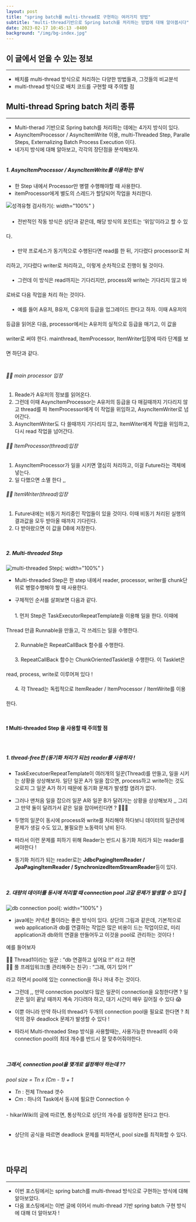 ```yaml
---
layout: post
title: "spring batch를 multi-thread로 구현하는 여러가지 방법"
subtitle: "multi-thread기반으로 Spring batch를 처리하는 방법에 대해 알아봅시다"
date: 2023-02-17 10:45:13 -0400
background: "/img/bg-index.jpg"
---
```


## 이 글에서 얻을 수 있는 정보

---

- 배치를 multi-thread 방식으로 처리하는 다양한 방법들과, 그것들의 비교분석
- multi-thread 방식으로 배치 코드를 구현할 때 주의할 점
  <br>

## Multi-thread Spring batch 처리 종류

---

- Multi-therad 기반으로 Spring batch를 처리하는 데에는 4가지 방식이 있다.
- AsyncItemProcessor / AsyncItemWrite 이용, multi-Threaded Step, Paralle Steps, Externalizing Batch Process Execution 이다.
- 네가지 방식에 대해 알아보고, 각각의 장단점을 분석해보자.
  <br><br>

##### 1. AsyncItemProcessor / AsyncItemWrite를 이용하는 방식

- 한 Step 내에서 Processor만 병렬 수행해야할 때 사용한다.
- itemProcessor에게 별도의 스레드가 할당되어 작업을 처리한다.

![성격유형 검사하기](/assets/image/Async.png){: width="100%" }

<div style = "line-height: 40px; margin-bottom: 30px;">
&nbsp;&nbsp;&nbsp;&nbsp;•&nbsp;&nbsp;전반적인 작동 방식은 상단과 같은데, 해당 방식의 포인트는 ‘위임’이라고 할 수 있다.<br>
&nbsp;&nbsp;&nbsp;&nbsp;•&nbsp;&nbsp;만약 프로세스가 동기적으로 수행된다면 read를 한 뒤, 기다렸다 processor로 처리하고, 기다렸다 writer로 처리하고,, 이렇게 순차적으로 진행이 될 것이다.<br>
&nbsp;&nbsp;&nbsp;&nbsp;•&nbsp;&nbsp;그런데 이 방식은 read까지는 기다리지만, process와 write는 기다리지 않고 바로바로 다음 작업을 처리 하는 것이다.<br>
&nbsp;&nbsp;&nbsp;&nbsp;•&nbsp;&nbsp;예를 들어 A유저, B유저, C유저의 등급을 업그레이드 한다고 하자. 이때 A유저의 등급을 읽어온 다음, processor에서는 A유저의 실적으로 등급을 매기고, 이 값을 writer로 써야 한다. mainthread, ItemProcessor, ItemWriter입장에 따라 단계를 보면 하단과 같다.
</div>

###### 💁🏻 main processor 입장

1. Reade가 A유저의 정보를 읽어온다.
2. 그런데 이때 AsyncItemProcessor는 A유저의 등급을 다 매길때까지 기다리지 않고 thread를 파 ItemProcessor에게 이 작업을 위임하고, AsyncItemWriter로 넘어간다.
3. AsyncItemWriter도 다 쓸때까지 기다리지 않고, ItemWiter에게 작업을 위임하고, 다시 read 작업을 넘어간다.

###### 🙆‍♂️ ItemProcessor(thread)입장

1. AsyncItemProcessor가 일을 시키면 열심히 처리하고, 이걸 Future라는 객체에 넣는다.
2. 일 다했으면 소멸 한다 ,,

###### 🙋‍♀️ ItemWriter(thread)입장

1. Future내에는 비동기 처리중인 작업들이 있을 것이다. 이때 비동기 처리된 실행의 결과값을 모두 받아올 때까지 기다린다.
2. 다 받아왔으면 이 값을 DB에 저장한다.

<br>

##### 2. Multi-threaded Step

![multi-threaded Step](/assets/image/multi-threaded_Step.png){: width="100%" }

- Multi-threaded Step은 한 step 내에서 reader, processor, writer를 chunk단위로 병렬수행해야 할 때 사용한다.

- 구체적인 순서를 살펴보면 다음과 같다.

<div style = "line-height : 40px">
  &nbsp;&nbsp;&nbsp;&nbsp;&nbsp;&nbsp;1. 먼저 Step은 TaskExecutorRepeatTemplate을 이용해 일을 한다. 이때에 Thread 만큼 Runnable을 만들고, 각 쓰레드는 일을 수행한다.<br>
  &nbsp;&nbsp;&nbsp;&nbsp;&nbsp;&nbsp;2. Runnable은 RepeatCallBack 함수를 수행한다.<br>
  &nbsp;&nbsp;&nbsp;&nbsp;&nbsp;&nbsp;3. RepeatCallBack 함수는 ChunkOrientedTasklet을 수행한다. 이 Tasklet은 read, process, write로 이루어져 있다 !<br>
  &nbsp;&nbsp;&nbsp;&nbsp;&nbsp;&nbsp;4. 각 Thread는 독립적으로 ItemReader / ItemProcessor / ItemWrite를 이용한다.<br>
</div>
<br>

#### ❗️ Multi-threaded Step 을 사용할 때 주의할 점

<br>

##### 1. thread-free한 (동기화 처리가 되는) reader를 사용하자 !

- TaskExecutoerRepeatTemplate이 여러개의 일꾼(Thread)를 만들고, 일을 시키는 상황을 상상해보자. 일단 일꾼 A가 일을 잡으면, process하고 write하는 것도 오로지 그 일꾼 A가 하기 때문에 동기화 문제가 발생할 염려가 없다.

- 그러나 맨처음 일을 잡으러 일꾼 A와 일꾼 B가 달려가는 상황을 상상해보자 ,, 그리고 만약 둘이 달려가서 같은 일을 잡아버린다면 ? 🫢🫢🫢

- 두명의 일꾼이 동시에 process와 write를 처리해야 하다보니 데이터의 일관성에 문제가 생길 수도 있고, 불필요한 노동력이 낭비 된다.

- 따라서 이런 문제를 피하기 위해 Reader는 반드시 동기화 처리가 되는 reader를 써야한다 !

- 동기화 처리가 되는 reader로는 **JdbcPagingItemReader / JpaPagingItemReader / SynchronizedItemStreamReader**등이 있다.

<br>

##### 2. 대량의 데이터를 동시에 처리할 때 connection pool 고갈 문제가 발생할 수 있다 🥹

![db connection pool](/assets/image/dbConnectionPool.png){: width="100%" }

- java에는 커넥션 풀이라는 좋은 방식이 있다. 상단의 그림과 같은데, 기본적으로 web application과 db를 연결하는 작업은 많은 비용이 드는 작업이므로, 미리 application과 db와의 연결을 만들어두고 이것을 pool로 관리하는 것이다 !

예를 들어보자

🙆‍♂️ Thread1이라는 일꾼 : “db 연결하고 싶어요 !!” 라고 하면<br>
🙋‍♀️ 풀 프레임워크(풀 관리해주는 친구) : “그래, 여기 있어 !”

라고 하면서 pool에 있는 connection을 하나 꺼내 주는 것이다.

- 그런데 ,, 만약 connection pool보다 많은 일꾼이 connection을 요청한다면 ? 일꾼은 일이 끝날 때까지 계속 기다려야 하고, 대기 시간이 매우 길어질 수 있다 😱

- 이뿐 아니라 만약 하나의 thread가 두개의 connection pool을 필요로 한다면 ? 최악의 경우 deadlock 문제가 발생할 수 있다 !

- 따라서 Multi-threaded Step 방식을 사용할때는, 사용가능한 thread의 수와 connection pool의 최대 개수를 반드시 잘 맞추어줘야한다.

<br>

##### 그래서, connection pool을 몇개로 설정해야 하는데 ??

_pool size = Tn x (Cm - 1) + 1_

- *Tn* : 전체 Thread 갯수<br>
- *Cm* : 하나의 Task에서 동시에 필요한 Connection 수

<div style = "line-height : 40px; ">
- hikariWiki의 글에 따르면, 통상적으로 상단의 개수를 설정하면 된다고 한다.<br>

- 상단의 공식을 따르면 deadlock 문제를 피하면서, pool size를 최적화할 수 있다.
</div>

<br>

## 마무리

---

- 이번 포스팅에서는 spring batch를 multi-thread 방식으로 구현하는 방식에 대해 알아보았다.
- 다음 포스팅에서는 이번 글에 이어서 multi-thread 기반 spring batch 구현 방식에 대해 더 알아보자 !

<br>
